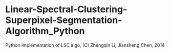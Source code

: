 # Linear-Spectral-Clustering-Superpixel-Segmentation-Algorithm_Python
Python implementation of LSC algo, (C) Zhengqin Li, Jiansheng Chen, 2014
